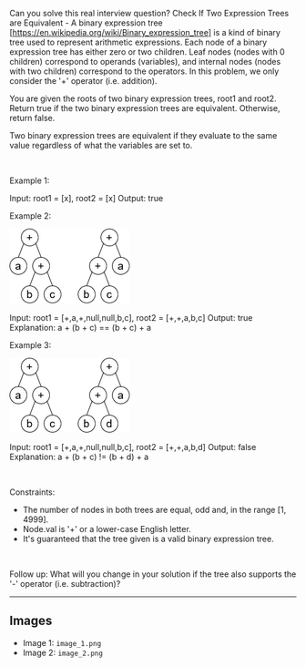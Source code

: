 Can you solve this real interview question? Check If Two Expression Trees are Equivalent - A binary expression tree [https://en.wikipedia.org/wiki/Binary_expression_tree] is a kind of binary tree used to represent arithmetic expressions. Each node of a binary expression tree has either zero or two children. Leaf nodes (nodes with 0 children) correspond to operands (variables), and internal nodes (nodes with two children) correspond to the operators. In this problem, we only consider the '+' operator (i.e. addition).

You are given the roots of two binary expression trees, root1 and root2. Return true if the two binary expression trees are equivalent. Otherwise, return false.

Two binary expression trees are equivalent if they evaluate to the same value regardless of what the variables are set to.

 

Example 1:


Input: root1 = [x], root2 = [x]
Output: true


Example 2:

![Example 1](./image_1.png)


Input: root1 = [+,a,+,null,null,b,c], root2 = [+,+,a,b,c]
Output: true
Explanation: a + (b + c) == (b + c) + a

Example 3:

![Example 2](./image_2.png)


Input: root1 = [+,a,+,null,null,b,c], root2 = [+,+,a,b,d]
Output: false
Explanation: a + (b + c) != (b + d) + a


 

Constraints:

 * The number of nodes in both trees are equal, odd and, in the range [1, 4999].
 * Node.val is '+' or a lower-case English letter.
 * It's guaranteed that the tree given is a valid binary expression tree.

 

Follow up: What will you change in your solution if the tree also supports the '-' operator (i.e. subtraction)?

---

## Images

- Image 1: `image_1.png`
- Image 2: `image_2.png`
